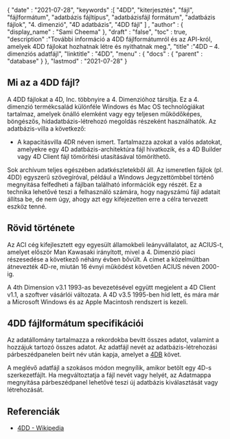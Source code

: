 {
  "date" : "2021-07-28",
  "keywords" :[ "4DD", "kiterjesztés", "fájl", "fájlformátum", "adatbázis fájltípus", "adatbázisfájl formátum", "adatbázis fájlok", "4. dimenzió", "4D adatbázis", "4DD fájl" ] ,
  "author" : {
    "display_name" : "Sami Cheema"
},
  "draft" : "false",
  "toc" : true,
  "description" :"További információ a 4DD fájlformátumról és az API-król, amelyek 4DD fájlokat hozhatnak létre és nyithatnak meg.",
  "title" :"4DD – 4. dimenziós adatfájl",
  "linktitle" : "4DD",
  "menu" : {
    "docs" : {
      "parent" : "database"
}
},
  "lastmod" : "2021-07-28"
}

## Mi az a 4DD fájl?

A 4DD fájlokat a 4D, Inc. többnyire a 4. Dimenzióhoz társítja. Ez a 4. dimenzió termékcsalád különféle Windows és Mac OS technológiákat tartalmaz, amelyek önálló elemként vagy egy teljesen működőképes, böngészős, hídadatbázis-létrehozó megoldás részeként használhatók. Az adatbázis-villa a következő:

* A kapacitásvilla 4DR néven ismert. Tartalmazza azokat a valós adatokat, amelyekre egy 4D adatbázis-architektúra fájl hivatkozik, és a 4D Builder vagy 4D Client fájl tömörítési utasításával tömöríthető.

Sok archívum teljes egészében adatkészletekből áll. Az ismeretlen fájlok (pl. 4DD) egyszerű szövegíróval, például a Windows Jegyzettömbbel történő megnyitása felfedheti a fájlban található információk egy részét. Ez a technika lehetővé teszi a felhasználó számára, hogy nagyszámú fájl adatait állítsa be, de nem úgy, ahogy azt egy kifejezetten erre a célra tervezett eszköz tenné.

## Rövid története ##

Az ACI cég kifejlesztett egy egyesült államokbeli leányvállalatot, az ACIUS-t, amelyet először Man Kawasaki irányított, mivel a 4. Dimenzió piaci részesedése a következő néhány évben bővült. A címet a közelmúltban átnevezték 4D-re, miután 16 évnyi működést követően ACIUS néven 2000-ig.

A 4th Dimension v3.1 1993-as bevezetésével együtt megjelent a 4D Client v1.1, a szoftver vásárlói változata. A 4D v3.5 1995-ben híd lett, és mára már a Microsoft Windows és az Apple Macintosh rendszert is kezeli.


## 4DD fájlformátum specifikációi ##

Az adatállomány tartalmazza a rekordokba bevitt összes adatot, valamint a hozzájuk tartozó összes adatot. Az adatfájl nevét az adatbázis-létrehozási párbeszédpanelen beírt név után kapja, amelyet a [4DB](/hu/database/4db/) követ.

A meglévő adatfájl a szokásos módon megnyílik, amikor betölt egy 4D-s szerkezetfájlt. Ha megváltoztatja a fájl nevét vagy helyét, az Adatmappa megnyitása párbeszédpanel lehetővé teszi új adatbázis kiválasztását vagy létrehozását.

## Referenciák ##

* [4DD - Wikipedia](https://en.m.wikipedia.org/wiki/4th_Dimension_(software))
